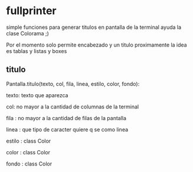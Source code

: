 # fullprinter

simple funciones para generar titulos en pantalla de la terminal
ayuda la clase Colorama ;)

Por el momento solo permite encabezado y un titulo
proximamente la idea es tablas y listas y boxes


## titulo
Pantalla.titulo(texto, col, fila, linea, estilo, color, fondo):

texto: <string> texto que aparezca

col: <numero> no mayor a la cantidad de columnas de la terminal

fila : <numero> no mayor a la cantidad de filas de la pantalla

linea : <string> que tipo de caracter quiere q se como linea

estilo : class Color

color : class Color

fondo : class Color